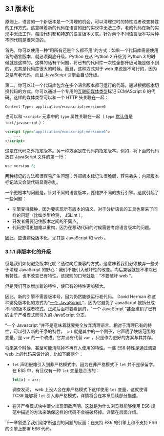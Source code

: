 ## 3.1 版本化

原则上，语言的一个新版本是一个清理的机会，可以清理过时的特性或者改变特性的工作方式。这意味着新的代码在语言的旧的实现中无法工作，老的代码在新的实现中无法工作。每段代码都和特定的语言版本关联。针对两个不同语言版本写两种不同代码是很常见的。

首先，你可以使用一种“用所有还是什么都不用”的方式：如果一个代码库需要使用新的语言版本，就必须彻底升级。Python 在从 Python 2 升级到 Python 3 的时候就是这样的。这样的话有个问题，将已有的代码库一次性全部升级可能是做不到的，尤其是代码库很大的时候。而且，这种方式对于 web 来说是不可行的，因为总是有老代码，而且 JavaScript 引擎会自动升级。

第二，你可以让一个代码库包含在多个语言版本都可运行的代码，通过根据版本切换代码的方式。你可以通过一个专用的[互联网媒体类型](http://en.wikipedia.org/wiki/Internet_media_type)标记 ECMAScript 6 的代码。这样的媒体类型可以和一个 HTTP 头关联在一起：

```
Content-Type: application/ecmascript;version=6
```

也可以和 `<script>` 元素中的 `type` 属性关联在一起（ `type` [默认值](http://www.w3.org/TR/html5/scripting-1.html#attr-script-type)是 `text/javascript` ）：

```html
<script type="application/ecmascript;version=6">
    ···
</script>
```

这是在代码之外指定版本。另一种方案是在代码内指定版本。例如，将下面的代码放在 JavaScript 文件的第一行：

```js
use version 6;
```

两种标记的方法都很容易产生问题：外部版本标记法很脆弱，容易丢失；内部版本标记法又会使代码显得杂乱。

一个更根本的问题是，针对不同的语言版本，要维护不同的执行引擎。这就引起了一些问题：

* 引擎变得臃肿，因为要实现所有版本的语义。对于分析语言的工具也带来了同样的问题（比如类型检测， JSLint ）。
* 开发者需要记住版本之间的不同点。
* 代码变得更加难以重构，因为在移动代码的时候需要考虑语言版本的问题。

因此，应该避免版本化，尤其是 JavaScript 和 web 。

### 3.1.1 非版本化的升级

但是我们如何避免版本化呢？通过向后兼容的方式。这意味着我们必须放弃一些关于清理 JavaScript 的野心：我们不能引入破坏性的改变。向后兼容就是不移除已有特性，也不改变已有特性。该规则的口号就是：“不要破坏 web ”。

但是我们可以增加新的特性，使已有的特性更加强大。

因此，新的引擎不需要版本号，因为仍然能够运行老代码。 David Herman 称这种避免版本化的方式为“[一个 JavaScript ](http://exploringjs.com/es6/ch_one-javascript.html#one-js_1)”，因为它避免了 JavaScript 被拆分成不同的版本或者模式。正如后面将要看到的，“一个 JavaScript ”甚至撤销了已有的由于严格模式而引入的 JavaScript 分支。

“一个 Javascript ”并不是意味着就要完全放弃清理语言。相对于清理已有的特性，可以引入新的干净的特性。 `let` 就是其中的一个例子，它声明了块级范围的变量，是 `var` 的一个改进。它并没有代替 `var` ，只是作为更好的方案与其并存。

将来某个时候，甚至可能清除掉不再有人使用的特性。一些 ES6 特性是通过调查 web 上的代码来设计的，比如下面两个：

* `let` 声明很难引入到非严格模式中，因为在非严格模式下 `let` 并不是保留字。在 ES5 中，有且仅有一种 `let` 变量是合法的：

    ```js
    let[x] = arr;
    ```

    调查发现， web 上没人会在非严格模式下这样使用 `let` 变量，这就使得 TC39 能够将 `let` 引入非严格模式，详情将会在本章后续部分描述。

* 在非严格模式块中很少出现函数声明，这就是为什么浏览器能够使用 ES6 规范中描述的方法来确保这样的代码不会被破坏掉。详情在后面介绍。

下一章叙述了我们刚才所遇到的问题的反面：在支持 ES6 的引擎上和不支持 ES6 的引擎上部署 ES6 代码。
